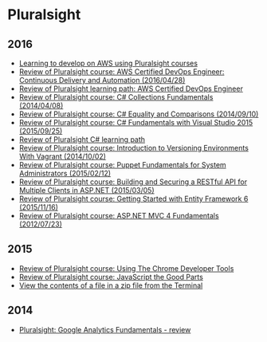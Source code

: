 Pluralsight
===========
2016
----
* [Learning to develop on AWS using Pluralsight courses](blog/2016/12/learning-to-develop-on-aws-using-pluralsight-courses.md)
* [Review of Pluralsight course: AWS Certified DevOps Engineer: Continuous Delivery and Automation (2016/04/28) ](blog/2016/12/pluralsight-aws-certified-devops-engineer-continuous-delivery-and-automation-2016-04-28.md)
* [Review of Pluralsight learning path: AWS Certified DevOps Engineer](blog/2016/10/pluralsight-learning-path-aws-certified-devops-engineer.md)
* [Review of Pluralsight course: C# Collections Fundamentals (2014/04/08)](blog/2016/07/pluralsight-c-sharp-collections-fundamentals-2014-04-08.md)
* [Review of Pluralsight course: C# Equality and Comparisons (2014/09/10)](blog/2016/07/pluralsight-c-sharp-equality-and-comparisons-2014-09-10.md)
* [Review of Pluralsight course: C# Fundamentals with Visual Studio 2015 (2015/09/25)](blog/2016/07/pluralsight-c-sharp-fundamentals-with-visual-studio-2015-2015-09-25.md)
* [Review of Pluralsight C# learning path](blog/2016/07/pluralsight-c-sharp-learning-path.md)
* [Review of Pluralsight course: Introduction to Versioning Environments With Vagrant (2014/10/02)](blog/2016/07/pluralsight-introduction-to-versioning-environments-with-vagrant-2014-10-02.md)
* [Review of Pluralsight course: Puppet Fundamentals for System Administrators (2015/02/12)](blog/2016/07/pluralsight-puppet-fundamentals-for-system-administrators-2015-02-12.md)
* [Review of Pluralsight course: Building and Securing a RESTful API for Multiple Clients in ASP.NET (2015/03/05)](blog/2016/05/pluralsight-building-and-securing-a-restful-api-for-multiple-clients-in-aspdotnet-2015-03-05.md)
* [Review of Pluralsight course: Getting Started with Entity Framework 6 (2015/11/16)](blog/2016/05/pluralsight-getting-started-with-entity-framework-6-2015-11-16.md)
* [Review of Pluralsight course: ASP.NET MVC 4 Fundamentals (2012/07/23)](blog/2016/05/pluralsight-aspdotnet-mvc-4-fundamentals-2012-07-23.md)

2015
----
* [Review of Pluralsight course: Using The Chrome Developer Tools](blog/2015/09/pluralsight-using-the-chrome-developer-tools.md)
* [Review of Pluralsight course: JavaScript the Good Parts](blog/2015/08/javascript-good-parts.md)
* [View the contents of a file in a zip file from the Terminal](blog/2015/07/bash-view-file-in-zip.md)

2014
----
* [Pluralsight: Google Analytics Fundamentals - review](blog/2014/05/pluralsight-google-analytics-fundamentals.md)
